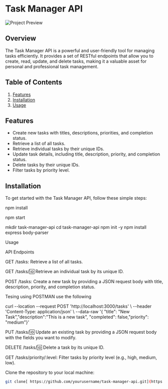 # Task Manager API

![Project Preview](project-preview.png)

## Overview

The Task Manager API is a powerful and user-friendly tool for managing tasks efficiently. It provides a set of RESTful endpoints that allow you to create, read, update, and delete tasks, making it a valuable asset for personal and professional task management.

## Table of Contents

1. [Features](#features)
2. [Installation](#installation)
3. [Usage](#usage)

## Features

- Create new tasks with titles, descriptions, priorities, and completion status.
- Retrieve a list of all tasks.
- Retrieve individual tasks by their unique IDs.
- Update task details, including title, description, priority, and completion status.
- Delete tasks by their unique IDs.
- Filter tasks by priority level.

## Installation

To get started with the Task Manager API, follow these simple steps:

npm install

npm start

mkdir task-manager-api
cd task-manager-api
npm init -y
npm install express body-parser

Usage

API Endpoints

GET /tasks: Retrieve a list of all tasks.

GET /tasks/:id: Retrieve an individual task by its unique ID.

POST /tasks: Create a new task by providing a JSON request body with title, description, priority, and completion status.

Tesing using POSTMAN use the following

curl --location --request POST 'http://localhost:3000/tasks' \ --header 'Content-Type: application/json' \ --data-raw '{ "title": "New Task","description":"This is a new task", "completed": false,"priority": "medium"}'

PUT /tasks/:id: Update an existing task by providing a JSON request body with the fields you want to modify.

DELETE /tasks/:id: Delete a task by its unique ID.

GET /tasks/priority/:level: Filter tasks by priority level (e.g., high, medium, low).

Clone the repository to your local machine:

   ```bash
   git clone[ https://github.com/yourusername/task-manager-api.git](https://github.com/Augustine1980/task-manager-api)
